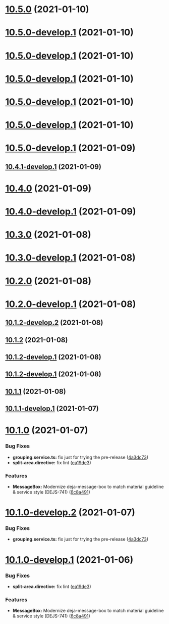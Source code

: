 # [10.5.0](https://github.com/DSI-HUG/dejajs-components/compare/v10.4.0...v10.5.0) (2021-01-10)

# [10.5.0-develop.1](https://github.com/DSI-HUG/dejajs-components/compare/v10.4.0...v10.5.0-develop.1) (2021-01-10)

# [10.5.0-develop.1](https://github.com/DSI-HUG/dejajs-components/compare/v10.4.0...v10.5.0-develop.1) (2021-01-10)

# [10.5.0-develop.1](https://github.com/DSI-HUG/dejajs-components/compare/v10.4.0...v10.5.0-develop.1) (2021-01-10)

# [10.5.0-develop.1](https://github.com/DSI-HUG/dejajs-components/compare/v10.4.0...v10.5.0-develop.1) (2021-01-10)

# [10.5.0-develop.1](https://github.com/DSI-HUG/dejajs-components/compare/v10.4.0...v10.5.0-develop.1) (2021-01-10)

# [10.5.0-develop.1](https://github.com/DSI-HUG/dejajs-components/compare/v10.4.0...v10.5.0-develop.1) (2021-01-09)

## [10.4.1-develop.1](https://github.com/DSI-HUG/dejajs-components/compare/v10.4.0...v10.4.1-develop.1) (2021-01-09)

# [10.4.0](https://github.com/DSI-HUG/dejajs-components/compare/v10.3.0...v10.4.0) (2021-01-09)

# [10.4.0-develop.1](https://github.com/DSI-HUG/dejajs-components/compare/v10.3.0...v10.4.0-develop.1) (2021-01-09)

# [10.3.0](https://github.com/DSI-HUG/dejajs-components/compare/v10.2.0...v10.3.0) (2021-01-08)

# [10.3.0-develop.1](https://github.com/DSI-HUG/dejajs-components/compare/v10.2.0...v10.3.0-develop.1) (2021-01-08)

# [10.2.0](https://github.com/DSI-HUG/dejajs-components/compare/v10.1.2...v10.2.0) (2021-01-08)

# [10.2.0-develop.1](https://github.com/DSI-HUG/dejajs-components/compare/v10.1.2...v10.2.0-develop.1) (2021-01-08)

## [10.1.2-develop.2](https://github.com/DSI-HUG/dejajs-components/compare/v10.1.2-develop.1...v10.1.2-develop.2) (2021-01-08)

## [10.1.2](https://github.com/DSI-HUG/dejajs-components/compare/v10.1.1...v10.1.2) (2021-01-08)

## [10.1.2-develop.1](https://github.com/DSI-HUG/dejajs-components/compare/v10.1.1...v10.1.2-develop.1) (2021-01-08)

## [10.1.2-develop.1](https://github.com/DSI-HUG/dejajs-components/compare/v10.1.1...v10.1.2-develop.1) (2021-01-08)

## [10.1.1](https://github.com/DSI-HUG/dejajs-components/compare/v10.1.0...v10.1.1) (2021-01-08)

## [10.1.1-develop.1](https://github.com/DSI-HUG/dejajs-components/compare/v10.1.0...v10.1.1-develop.1) (2021-01-07)

# [10.1.0](https://github.com/DSI-HUG/dejajs-components/compare/v10.0.1...v10.1.0) (2021-01-07)


### Bug Fixes

* **grouping.service.ts:** fix just for trying the pre-release ([4a3dc73](https://github.com/DSI-HUG/dejajs-components/commit/4a3dc7309be787e51fa8c56d23a846ace7160f63))
* **split-area.directive:** fix lint ([ea19de3](https://github.com/DSI-HUG/dejajs-components/commit/ea19de3195b0267cf598d346342de60e38bdb941))


### Features

* **MessageBox:** Modernize deja-message-box to match material guideline & service style (DEJS-741) ([6c8a491](https://github.com/DSI-HUG/dejajs-components/commit/6c8a491daa0b6d121fc6953af45754661376b8e2))

# [10.1.0-develop.2](https://github.com/DSI-HUG/dejajs-components/compare/v10.1.0-develop.1...v10.1.0-develop.2) (2021-01-07)


### Bug Fixes

* **grouping.service.ts:** fix just for trying the pre-release ([4a3dc73](https://github.com/DSI-HUG/dejajs-components/commit/4a3dc7309be787e51fa8c56d23a846ace7160f63))

# [10.1.0-develop.1](https://github.com/DSI-HUG/dejajs-components/compare/v10.0.1...v10.1.0-develop.1) (2021-01-06)


### Bug Fixes

* **split-area.directive:** fix lint ([ea19de3](https://github.com/DSI-HUG/dejajs-components/commit/ea19de3195b0267cf598d346342de60e38bdb941))


### Features

* **MessageBox:** Modernize deja-message-box to match material guideline & service style (DEJS-741) ([6c8a491](https://github.com/DSI-HUG/dejajs-components/commit/6c8a491daa0b6d121fc6953af45754661376b8e2))
